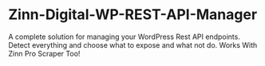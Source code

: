 # Zinn-Digital-WP-REST-API-Manager
A complete solution for managing your WordPress Rest API endpoints. Detect everything and choose what to expose and what not do. Works With Zinn Pro Scraper Too!
